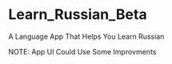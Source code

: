 # Learn_Russian_Beta
A Language App That Helps You Learn Russian 

NOTE: App UI Could Use Some Improvments
